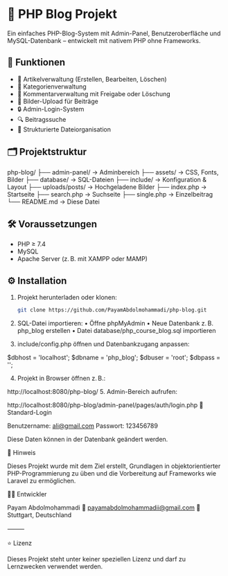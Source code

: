 # 📰 PHP Blog Projekt

Ein einfaches PHP-Blog-System mit Admin-Panel, Benutzeroberfläche und MySQL-Datenbank – entwickelt mit nativem PHP ohne Frameworks.

## 🔧 Funktionen

- 📝 Artikelverwaltung (Erstellen, Bearbeiten, Löschen)
- 🧾 Kategorienverwaltung
- 💬 Kommentarverwaltung mit Freigabe oder Löschung
- 📁 Bilder-Upload für Beiträge
- 🔒 Admin-Login-System
- 🔍 Beitragssuche
- 📂 Strukturierte Dateiorganisation

## 🗂️ Projektstruktur

php-blog/
├── admin-panel/          → Adminbereich
├── assets/               → CSS, Fonts, Bilder
├── database/             → SQL-Dateien
├── include/              → Konfiguration & Layout
├── uploads/posts/        → Hochgeladene Bilder
├── index.php             → Startseite
├── search.php            → Suchseite
├── single.php            → Einzelbeitrag
└── README.md             → Diese Datei

## 🛠️ Voraussetzungen

- PHP ≥ 7.4
- MySQL
- Apache Server (z. B. mit XAMPP oder MAMP)

## ⚙️ Installation

1. Projekt herunterladen oder klonen:

   ```bash
   git clone https://github.com/PayamAbdolmohammadi/php-blog.git

 2. SQL-Datei importieren:
 • Öffne phpMyAdmin
 • Neue Datenbank z. B. php_blog erstellen
 • Datei database/php_course_blog.sql importieren
 3. include/config.php öffnen und Datenbankzugang anpassen:

$dbhost = 'localhost';
$dbname = 'php_blog';
$dbuser = 'root';
$dbpass = '';

 4. Projekt in Browser öffnen z. B.:

http://localhost:8080/php-blog/
5. Admin-Bereich aufrufen:

http://localhost:8080/php-blog/admin-panel/pages/auth/login.php
🔑 Standard-Login

Benutzername: ali@gmail.com
Passwort: 123456789

Diese Daten können in der Datenbank geändert werden.

📌 Hinweis

Dieses Projekt wurde mit dem Ziel erstellt, Grundlagen in objektorientierter PHP-Programmierung zu üben und die Vorbereitung auf Frameworks wie Laravel zu ermöglichen.

👨‍💻 Entwickler

Payam Abdolmohammadi
📧 payamabdolmohammadii@gmail.com
📍 Stuttgart, Deutschland

⸻

⭐ Lizenz

Dieses Projekt steht unter keiner speziellen Lizenz und darf zu Lernzwecken verwendet werden.
